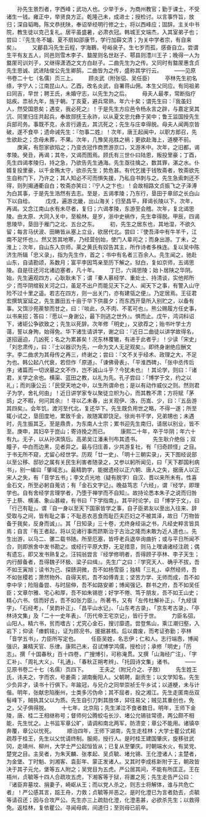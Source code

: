<!-- { "loadSidebar": true } -->
　　孙先生景烈者，字西峰；武功人也。少举于乡，为商州教官；勤于课士，不受诸生一钱。雍正中，举贤良方正。乾隆己未，成进士；授检讨。以言事忤旨，放归；深自韬晦。陈文恭抚陕，奉诏举经明行修之士，将以西峰应；固辞。主关中书院，教生徒以克己复礼。居平虽盛暑，必肃衣冠。韩城王文端杰，入其室弟子也；尝曰：『先生冬不罏、夏不扇如邵康节，学行加薛文清；为关中学者宗，有自来矣』。
　　又郿县冯先生云程，字海鶤，号峪泉子。生七岁而孤，感奋自立。尝谓生平有友五人，同邑则雪木李子、盩厔则名世赵子、鄠县则澧川王子；晚得一人为盩厔司训刘子，又继得潇洒之文方白赵子。二曲先生为之传。又同时有盩厔惠含贞先生思诚、武进陆俊公先生卿鹄，二曲皆为之传，盛称其学行云。
　　——见原书卷二十七（名儒）页三上。
　　顾炎武（附张弨、吴任臣）
　　亭林先生初名绦，字宁人；江南昆山人。乙酉，改名炎武，自署蒋山佣。本生父同应。有同祖弟曰同吉，早世；聘王氏，未婚守志，以先生为之后。
　　母夫人最孝，常断指疗姑疾。祟祯九年，旌于朝。丁亥夏，避兵常熟，年六十矣；谓先生曰：『我虽妇人，然受国恩矣；遇变，我必死之』！于是先生方应邑令杨永言之辟，与嘉定吴其沆、同里归庄共起兵，奉故郧抚王永祚，以从夏文忠允彝于吴中；鲁王监国授先生兵部司务。事既不克，永言行遁去，其沆死之；先生与庄幸得脱。母夫人闻两京皆破，遂不食卒；遗命诫先生：『勿事二姓』！次年，唐王起闽中，以职方郎召，先生欲赴之；念母未葬，不果。次年，几豫吴兆胜之祸；更欲赴海上，道梗不前。
　　庚寅，有怨家欲陷之；乃变衣冠作商贾游京口，又游禾中。次年，之旧都，谒孝陵。癸丑，再谒；其冬，又谒而图焉。顾氏有三世仆曰陆恩，叛投里豪；丁酉，先生四谒孝陵归，持之急，乃欲告先生通海。先生亟往擒之，数其罪，湛之水。仆婿复投里豪，以千金贿太守，欲杀先生；势危甚。有代乞援于钱牧斋者，牧斋欲先生自称门下，乃许之；其人知必不可而惧失援，乃私自书刺与之。先生急索刺还不得，则列揭通衢自白；牧斋亦笑曰：『宁人之卞也』！会故相路文贞振飞之子泽溥为白其事，于是先生浩然有去志。至是，五谒孝陵；乃东行，垦田于章邱之长白山下以自给。
　　戊戌，遍游北畿，出山海关；归至昌平，拜谒长陵以下。次年，再谒。又念江南山水有未尽者，复归；六谒孝陵，东游至会稽。次年，复北谒思陵。由太原、大同入关中，至榆林。是岁，浙中史祸作，先生幸得脱。甲辰，四谒思陵毕，垦田于雁门之北、五台之东。
　　初，先生之居东也，其地湿，不欲久留；每言马伏波、田畴皆从塞上立业，欲居代北。尝曰：『使吾泽中有牛羊千，江南不足怀也』。然又苦其地寒，乃经营创始，使门人辈司之；而身出游。丁未，之淮上；次年，自山东入京师。莱之黄氏有奴告其主，所作诗者多株连。复以吴中陈济生所辑「忠义录」，指为先生作，首之；书中有名者三百余人。先生闻之，驰赴山东，自请勘颂，系数月；富平李因笃亲至历下解之。狱白，复如京师，五谒思陵。自是往还河北诸边塞者，凡十年。
　　丁巳，六谒思陵；始卜居陕之华阴。始，先生遍观四方，心耿耿未下；谓『秦人慕经学、重处士、持清谈，实他邦所少；而华阴绾毂关河之口，虽足不出户而能见天下之人、闻天下之事，有警入山守险不过十里之遥。若志在四方，则一出关门，亦有建瓴之便』。乃定居焉。王征君宏撰筑室延之，先生置田五十亩于华下供晨夕；而东西开垦所入别贮之，以备有事。又饵沙苑蒺黎而甘之，曰：『啖此，久不肉、不茗可也』。熊公赐履方任史事，以书来招；答曰：『愿以一身谢公，最下则逃之世外』。惧而止。戊午，鸿词科诏下，诸钜公争欲致之；先生以死辞。次年修「明史」，又欲荐之；贻书叶学士方蔼，誓以身殉，始得免。华下诸生请讲学，谢之曰：『近日二曲徒以讲学故得名，遂招逼迫，几凶死；名之为累甚矣！况东林覆辙，有进于此者乎』！少读「宋史」「刘忠肃传」，曰：『士以器识为先，一命为文人无足观矣』。即终身谢绝应酬文字。李二曲求为其母传之再三，终谢之；尝曰：『文不关乎经术、政理之大，不足为也。韩公起八代衰，若但作「原道」、「谏佛骨表」、「平淮西碑」、「张中丞传后序」诸篇而一切谀墓之文不作，岂不诚山斗乎？今犹未也』！其论学，则曰：『诸君，关学之余也。横渠、蓝田之教，以礼为先。孔子尝曰：「博学于文，约之以礼」；而刘康公云：「民受天地之中，以生所谓命也；是以有动作威仪之则。然则君子为学，舍礼何由」！近日讲学家专以聚徒立帜为心，而其教不肃；方将赋「茅鸱」之不暇，何问其余』！寻以乙未春，出关观伊、洛，历嵩、少，曰：『五岳游其四矣』。会年饥，渡河至代北，复还华下。先生既负用世之略，不得一遂；所至辄小试之，垦田度地，累致千金，故随寓即饶足。徐尚书干学，兄弟甥也；未遇时，先生振其乏。至是鼎贵，为东南人士宗；累书迎先生南归，请居以别业，皆不至。庚申，其妇卒于崑山；寄诗挽之而已。
　　康熙二十年，卒于华阴；年六十有九。无子，以从孙淇慎后。高弟吴江潘耒刊布其遗书。
　　先生耿介绝俗；双瞳子，中白而边黑，见者异之。最与归庄善，少共游复社，有「归奇顾怪」之目。于书无所不窥，尤留心经世学。历观「廿一史」、「明十三朝实录」，天下图经说部以至公移、邸钞之属有关民生利害者随录之，又参以躬所闻见，曰「天下郡国利病书」，别一编曰「肇域志」。最精韵学，能据遗经以正六朝、唐人之失，据唐人以正宋人之失，有「音学五书」；李文贞光地（疑有脱字）自汉、晋以来所未有。性喜金石文，所至必躬自蒐访；有「金石文字记」。晚益笃志「六经」，谓『经学，即理学也。自有舍经学言理学者，乃堕于禅学而不自知』。故持论悉本朱子之说而归咎于上蔡、横浦、象山甚峻，有书曰「下学指南」。其平时论学，曰「博学于文」，曰「行己有耻」。谓『自一身以至天下国家皆学之事，自子臣弟友以至出入往来、辞受取与之间，皆有耻之事；不耻恶衣恶食而耻匹夫匹妇之不被其泽，故日「万物皆备于我矣，反身而诚」』。其「日知录」三十卷，尤终身经诣之书，凡经史粹言皆具焉；自言『有王者起，将以见诸行事而跻斯治于古治之隆而未敢为近人道也』。先生出游，以马二、骡二载书随。所至厄塞，皆呼老兵退卒询曲折；或与平日所闻不合，则即旅舍中发书勘之。或经行平原大野，无足措意，则马上嘿诵诸经注疏；偶有遗忘，即又发书熟复之。汪钝翁尝言『经学修明者，吾得顾子亭林、李子天生；内行醇备者，吾得魏子环极、梁子曰缉』。先生广之曰：『学究天人、确乎不拔，吾不如王寅旭；读书为己、探赜洞微，吾不如杨雪臣；独精「三礼」、卓然经师，吾不如张稷若；萧然物外、自得天机，吾不如傅青主；坚苦力学、无师而成，吾不如李中孚；险阻备尝、与时屈伸，吾不如路安卿；博闻强记、群书之府，吾不如吴任臣；文章尔雅、宅心和厚，吾不如朱锡鬯；好学不倦、笃于朋友，吾不如王山史；精心六书、信而好古，吾不如张力臣』。所著书，又有「左传杜解补正」、「九经误字」、「石经考」、「吴韵补正」、「昌平山水记」、「山东考古录」、「京东考古录」、「亭林诗文集」及「二十一史年表」、「历代帝王宅京记」，皆行于世。
　　力臣名弨，山阳人。精六书，贫而嗜古；尤究心金石，搜讨靡遗。尝登焦山，乘江潮归壑，入岩下；仰读「瘗鹤铭」，证为顾况书，援据甚核。后以聋废，而考证弥勤；亭林「音学五书」，力臣所写定也。
　　任臣吴姓，名志伊；仁和人。志行端悫，博闻强识，兼精天官、乐律。康熙己未，召试博学鸿儒，授检讨；承修「明史」「历志」。撰「十国春秋」百十四卷，广搜博引，可称淹贯。又撰「山海经广注」、「字汇补」、「周礼大义」、「礼通」、「春秋正朔考辨」、「托园诗文集」诸书。
　　——见原书卷二十七（名儒）页四下。
　　王夫之（附兄介之、子敔）
　　先生姓王氏，讳夫之，字而农，号姜斋；湖南衡阳人。父朝聘，副贡生；以文学知名。先生少负异才，读书十行俱下。年踰冠，与兄介之同举崇祯壬午乡试；以道梗，未与计偕。明年，张献忠陷衡州，士类多污伪命；其不屈者，投之湘江。先生走匿南岳双髻峰下，贼执其父以为质。先生自引刀刺其肢体，舁往易父；贼见其重创也，免之，父子俱得脱。
　　十七年，北京陷；先生涕泣不食者数日。明年，王师下金陵，唐、桂二王相继称号；督师何公腾蛟屯长沙、堵公允锡驻常德，两公颇不相能，先生忧之。上书监军章公旷，请调和南北两军，防溃变；章公不能用。诸镇卒奔覆，章公以忧死。
　　顺治四年，王师下湖南，先生走桂林；大学士瞿公式耜疏荐于桂王，先生以父忧请终制。服阕，授行人。是时桂王建国肇庆，旋移驻武冈，走靖州、柳州，大学士严公起恒皆从；已复从至肇庆。时朝端水火，有吴党、楚党之目。主吴者，为朱天麟、张孝起、吴贞毓、堵允锡、王化澄诸人；主楚者，为金堡、丁时魁、刘湘客、袁彭年、蒙正发诸人。又其时李成栋新附于王，朝政皆决于其子元允，堡等五人附之；吴党目为五虎。严公居其间，不能有所匡正。王在梧州，贞毓等十四人合疏攻五虎，下湘客等于狱，将置之死；先生走告严公曰：『诸臣弃墓坟、捐妻子，崎岖从王；而以党人杀之，则志士将解体，谁与共危亡者』！严公感其言，跽王舟，力救；贞毓等并恶之。是时化澄已为言者劾去，贞毓等请召还；因与合攻严公。先生亦三上疏劾化澄，化澄恚甚，必欲杀先生；以救得免。返桂林，复依瞿公。寻闻母病，间道归；至则母已前卒。
